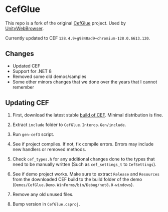# CefGlue

This repo is a fork of the original [CefGlue](https://gitlab.com/xiliumhq/chromiumembedded/cefglue) project. Used by [UnityWebBrowser](https://github.com/Voltstro-Studios/UnityWebBrowser).

Currently updated to CEF `128.4.9+g9840ad9+chromium-128.0.6613.120`.

## Changes

- Updated CEF
- Support for .NET 8
- Removed some old demos/samples
- Some other minors changes that we done over the years that I cannot remember

## Updating CEF

1. First, download the latest stable [build of CEF](https://cef-builds.spotifycdn.com/index.html). Minimal distribution is fine.

2. Extract `include` folder to `CefGlue.Interop.Gen/include`. 

3. Run `gen-cef3` script.

4. See if project compiles. If not, fix compile errors. Errors may include new handlers or removed methods.

5. Check `cef_types.h` for any additional changes done to the types that need to be manually written (Such as `cef_settings_t` to `CefSettings`).

6. See if demo project works. Make sure to extract `Release` and `Resources` from the downloaded CEF build to the build folder of the demo (`Demos/CefGlue.Demo.WinForms/bin/Debug/net8.0-windows`).

7. Remove any old unused files.

8. Bump version in `CefGlue.csproj`.

